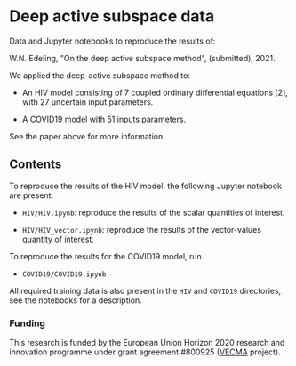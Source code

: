 # Deep active subspace data
Data and Jupyter notebooks to reproduce the results of:

W.N. Edeling, "On the deep active subspace method", (submitted), 2021.

We applied the deep-active subspace method to:

* An HIV model consisting of 7 coupled ordinary differential equations [2], with 27 uncertain input parameters.

* A COVID19 model with 51 inputs parameters.

See the paper above for more information.

## Contents

To reproduce the results of the HIV model, the following Jupyter notebook are present:

* `HIV/HIV.ipynb`: reproduce the results of the scalar quantities of interest.

* `HIV/HIV_vector.ipynb`: reproduce the results of the vector-values quantity of interest.

To reproduce the results for the COVID19 model, run

* `COVID19/COVID19.ipynb`

All required training data is also present in the `HIV` and `COVID19` directories, see the notebooks for a description.

### Funding

This research is funded by the European Union Horizon 2020 research and innovation programme under grant agreement \#800925 ([VECMA](https://www.vecma.eu) project).
